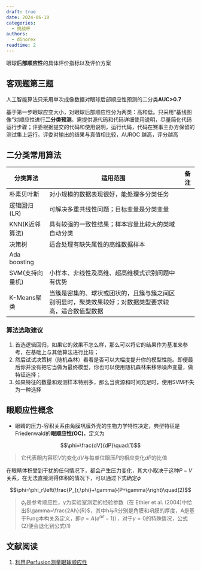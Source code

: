 ```yaml
---
draft: true 
date: 2024-06-10
categories:
  - 挑战杯
authors:
  - dinorex
readtime: 2
---
```


眼球**后部顺应性**的具体评价指标以及评价方案

<!-- more -->

## 客观题第三题

人工智能算法只采用单次成像数据对眼球后部顺应性预测的二分类**AUC>0.7**

基于第一步眼球应变大小，对眼球后部顺应性分为两类：高和低。只采用“基线图像”对顺应性进行**二分类预测**。需提供源代码和代码详细使用说明，尽量简化代码运行步骤；评委根据提交的代码和使用说明，运行代码，代码在赛事主办方保留的测试集上运行。评委对输出的结果与真值相比较，AUROC 越高，评分越高

## 二分类常用算法

|分类算法|适用范围|备注|
|-|-|-|
|朴素贝叶斯|对小规模的数据表现很好，能处理多分类任务||
|逻辑回归(LR)|可解决多重共线性问题；目标变量是分类变量||
|KNN(K近邻算法)|具有较强的一致性结果；样本容量比较大的类域自动分类||
|决策树|适合处理有缺失属性的高维数据样本||
|Ada boosting|||
|SVM(支持向量机)|小样本、非线性及高维、超高维模式识别问题中有优势||
|K-Means聚类|当簇是密集的、球状或团状的，且簇与簇之间区别明显时，聚类效果较好；对数据类型要求较高，适合数值型数据||

### 算法选取建议

1. 首选逻辑回归，如果它的效果不怎么样，那么可以将它的结果作为基准来参考，在基础上与其他算法进行比较；
2. 然后试试决策树（随机森林）看看是否可以大幅度提升你的模型性能。即便最后你并没有把它当做为最终模型，你也可以使用随机森林来移除噪声变量，做特征选择；
3. 如果特征的数量和观测样本特别多，那么当资源和时间充足时，使用SVM不失为一种选择

## 眼顺应性概念

- 眼睛的压力-容积关系由角膜巩膜外壳的生物力学特性决定，典型特征是Friedenwald的**眼顺应性(OC)**，定义为

$$\phi=\frac{dV}{dP}\quad(1)$$

> 它代表眼内容积$V$的变化$dV$与每单位眼压$P$的相应变化$dP$的比值

在眼睛体积受到干扰的任何情况下，都会产生压力变化，其大小取决于这种$P-V$关系，在无法直接测得体积的情况下，可以通过下式确定$\phi$

$$\phi=\phi_r\left(\frac{P_{r,\phi}+\gamma}{P+\gamma}\right)\quad(2)$$

> $\phi_r$是参考顺应性，$\gamma$为实验室测定的经验参数（在 Ethier et al. (2004)中给出$\gamma=\frac{2Ah}{R}$，其中h与R分别是角膜和巩膜的厚度，A是基于Fung本构关系定义，即$\sigma=A(e^{\alpha\epsilon}-1)$），对于$\gamma=0$的特殊情况，公式(2)便会退化到公式(1)


## 文献阅读

1. [利用iPerfusion测量眼球顺应性](https://www.frontiersin.org/articles/10.3389/fbioe.2019.00276/full)